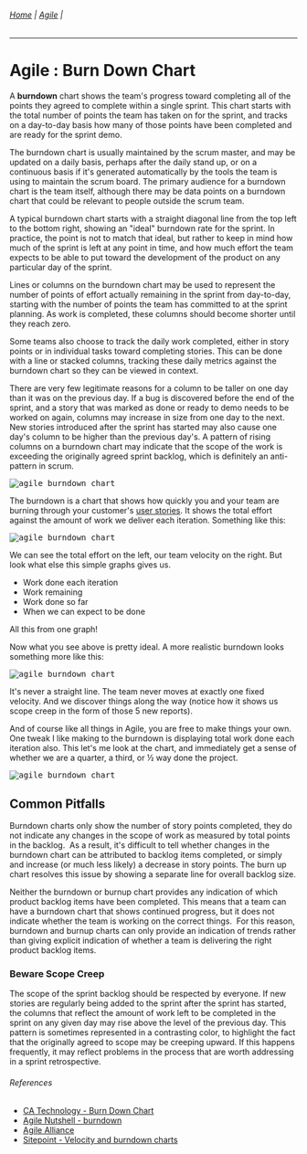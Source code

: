###### [Home](https://github.com/RyKaj/Documentation/blob/master/README.md) | [Agile](https://github.com/RyKaj/Documentation/tree/master/Agile/README.md) |
------------



Agile : Burn Down Chart 
=======================


A **burndown** chart shows the team's progress toward completing all of
the points they agreed to complete within a single sprint. This chart
starts with the total number of points the team has taken on for the
sprint, and tracks on a day-to-day basis how many of those points have
been completed and are ready for the sprint demo.

The burndown chart is usually maintained by the scrum master, and may be
updated on a daily basis, perhaps after the daily stand up, or on a
continuous basis if it's generated automatically by the tools the team
is using to maintain the scrum board. The primary audience for a
burndown chart is the team itself, although there may be data points on
a burndown chart that could be relevant to people outside the scrum
team.

A typical burndown chart starts with a straight diagonal line from the
top left to the bottom right, showing an "ideal" burndown rate for the
sprint. In practice, the point is not to match that ideal, but rather to
keep in mind how much of the sprint is left at any point in time, and
how much effort the team expects to be able to put toward the
development of the product on any particular day of the sprint.

Lines or columns on the burndown chart may be used to represent the
number of points of effort actually remaining in the sprint from
day-to-day, starting with the number of points the team has committed to
at the sprint planning. As work is completed, these columns should
become shorter until they reach zero.

Some teams also choose to track the daily work completed, either in
story points or in individual tasks toward completing stories. This can
be done with a line or stacked columns, tracking these daily metrics
against the burndown chart so they can be viewed in context.

There are very few legitimate reasons for a column to be taller on one
day than it was on the previous day. If a bug is discovered before the
end of the sprint, and a story that was marked as done or ready to demo
needs to be worked on again, columns may increase in size from one day
to the next. New stories introduced after the sprint has started may
also cause one day's column to be higher than the previous day's. A
pattern of rising columns on a burndown chart may indicate that the
scope of the work is exceeding the originally agreed sprint backlog,
which is definitely an anti-pattern in scrum.

<kbd>![agile burndown chart](http://agilewarrior.files.wordpress.com/2013/06/how-quickly-burn-through-stories.png?w=540) </kbd>

The burndown is a chart that shows how quickly you and your team are
burning through your customer\'s [user stories](http://www.agilenutshell.com/user_stories). It
shows the total effort against the amount of work we deliver each
iteration. Something like this:

<kbd>![agile burndown chart](http://agilewarrior.files.wordpress.com/2013/06/burndown-3-details.png?w=540)</kbd>

We can see the total effort on the left, our team velocity on the right.
But look what else this simple graphs gives us.

-   Work done each iteration
-   Work remaining
-   Work done so far
-   When we can expect to be done

All this from one graph!

Now what you see above is pretty ideal. A more realistic burndown looks
something more like this:

<kbd>![agile burndown chart](http://agilewarrior.files.wordpress.com/2013/06/burndown-4-realistic.png?w=540)</kbd>

It's never a straight line. The team never moves at exactly one fixed
velocity. And we discover things along the way (notice how it shows us
scope creep in the form of those 5 new reports).

And of course like all things in Agile, you are free to make things your
own. One tweak I like making to the burndown is displaying total work
done each iteration also. This let's me look at the chart, and
immediately get a sense of whether we are a quarter, a third, or ½ way
done the project.

<kbd>![agile burndown chart](http://agilewarrior.files.wordpress.com/2013/06/burndown-5-workcomplete.png?w=540) </kbd>

Common Pitfalls
---------------

Burndown charts only show the number of story points completed, they do
not indicate any changes in the scope of work as measured by total
points in the backlog.  As a result, it's difficult to tell whether
changes in the burndown chart can be attributed to backlog items
completed, or simply and increase (or much less likely) a decrease in
story points. The burn up chart resolves this issue by showing a
separate line for overall backlog size.

Neither the burndown or burnup chart provides any indication of which
product backlog items have been completed. This means that a team can
have a burndown chart that shows continued progress, but it does not
indicate whether the team is working on the correct things.  For this
reason, burndown and burnup charts can only provide an indication of
trends rather than giving explicit indication of whether a team is
delivering the right product backlog items.

### Beware Scope Creep

The scope of the sprint backlog should be respected by everyone. If new
stories are regularly being added to the sprint after the sprint has
started, the columns that reflect the amount of work left to be
completed in the sprint on any given day may rise above the level of the
previous day. This pattern is sometimes represented in a contrasting
color, to highlight the fact that the originally agreed to scope may be
creeping upward. If this happens frequently, it may reflect problems in
the process that are worth addressing in a sprint retrospective.

###### References

-   [CA Technology - Burn Down Chart](https://docs.ca.com/en-us/ca-agile-central/saas/reading-burndown-chart)
-   [Agile Nutshell - burndown](http://www.agilenutshell.com/burndown)
-   [Agile Alliance](https://www.agilealliance.org/glossary/burndown-chart)
-   [Sitepoint - Velocity and burndown charts](https://www.sitepoint.com/scrum-artifacts-velocity-and-burndown-charts/)

